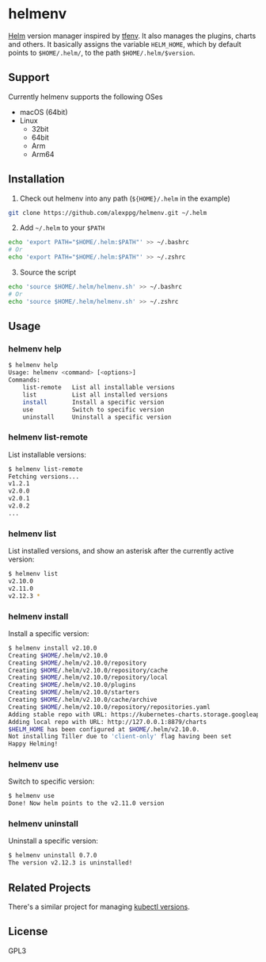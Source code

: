 # helmenv
[Helm](https://helm.sh) version manager inspired by
[tfenv](https://github.com/tfutils/tfenv/). It also manages the plugins, charts
and others. It basically assigns the variable `HELM_HOME`, which by default
points to `$HOME/.helm/`, to the path `$HOME/.helm/$version`.

## Support
Currently helmenv supports the following OSes
- macOS (64bit)
- Linux
  - 32bit
  - 64bit
  - Arm
  - Arm64

## Installation
1. Check out helmenv into any path (`${HOME}/.helm` in the example)

```bash
git clone https://github.com/alexppg/helmenv.git ~/.helm
```

2. Add `~/.helm` to your `$PATH`

```bash
echo 'export PATH="$HOME/.helm:$PATH"' >> ~/.bashrc
# Or
echo 'export PATH="$HOME/.helm:$PATH"' >> ~/.zshrc
```

3. Source the script
```bash
echo 'source $HOME/.helm/helmenv.sh' >> ~/.bashrc
# Or
echo 'source $HOME/.helm/helmenv.sh' >> ~/.zshrc
```

## Usage
### helmenv help

``` bash
$ helmenv help
Usage: helmenv <command> [<options>]
Commands:
    list-remote   List all installable versions
    list          List all installed versions
    install       Install a specific version
    use           Switch to specific version
    uninstall     Uninstall a specific version
```

### helmenv list-remote
List installable versions:

```bash
$ helmenv list-remote
Fetching versions...
v1.2.1
v2.0.0
v2.0.1
v2.0.2
...
```

### helmenv list
List installed versions, and show an asterisk after the currently active version:
```bash
$ helmenv list
v2.10.0
v2.11.0
v2.12.3 *
```

### helmenv install
Install a specific version:

```bash
$ helmenv install v2.10.0
Creating $HOME/.helm/v2.10.0
Creating $HOME/.helm/v2.10.0/repository
Creating $HOME/.helm/v2.10.0/repository/cache
Creating $HOME/.helm/v2.10.0/repository/local
Creating $HOME/.helm/v2.10.0/plugins
Creating $HOME/.helm/v2.10.0/starters
Creating $HOME/.helm/v2.10.0/cache/archive
Creating $HOME/.helm/v2.10.0/repository/repositories.yaml
Adding stable repo with URL: https://kubernetes-charts.storage.googleapis.com
Adding local repo with URL: http://127.0.0.1:8879/charts
$HELM_HOME has been configured at $HOME/.helm/v2.10.0.
Not installing Tiller due to 'client-only' flag having been set
Happy Helming!
```

### helmenv use
Switch to specific version:

```bash
$ helmenv use
Done! Now helm points to the v2.11.0 version
```

### helmenv uninstall
Uninstall a specific version:
```bash
$ helmenv uninstall 0.7.0
The version v2.12.3 is uninstalled!
```

## Related Projects
There's a similar project for managing [kubectl versions](https://github.com/alexppg/kbenv).

## License
GPL3
